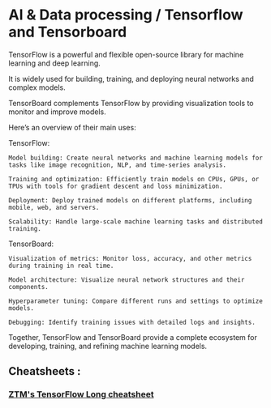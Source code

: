 # AI & Data processing / Tensorflow and Tensorboard

TensorFlow is a powerful and flexible open-source library for machine learning and deep learning. 

It is widely used for building, training, and deploying neural networks and complex models. 

TensorBoard complements TensorFlow by providing visualization tools to monitor and improve models. 

Here’s an overview of their main uses:

TensorFlow:

    Model building: Create neural networks and machine learning models for tasks like image recognition, NLP, and time-series analysis.
    
    Training and optimization: Efficiently train models on CPUs, GPUs, or TPUs with tools for gradient descent and loss minimization.
    
    Deployment: Deploy trained models on different platforms, including mobile, web, and servers.

    Scalability: Handle large-scale machine learning tasks and distributed training.

TensorBoard:

    Visualization of metrics: Monitor loss, accuracy, and other metrics during training in real time.

    Model architecture: Visualize neural network structures and their components.
    
    Hyperparameter tuning: Compare different runs and settings to optimize models.

    Debugging: Identify training issues with detailed logs and insights.

Together, TensorFlow and TensorBoard provide a complete ecosystem for developing, training, and refining machine learning models.

## Cheatsheets :

### [ZTM's TensorFlow Long cheatsheet](https://zerotomastery.io/cheatsheets/tensorflow-cheat-sheet/)
